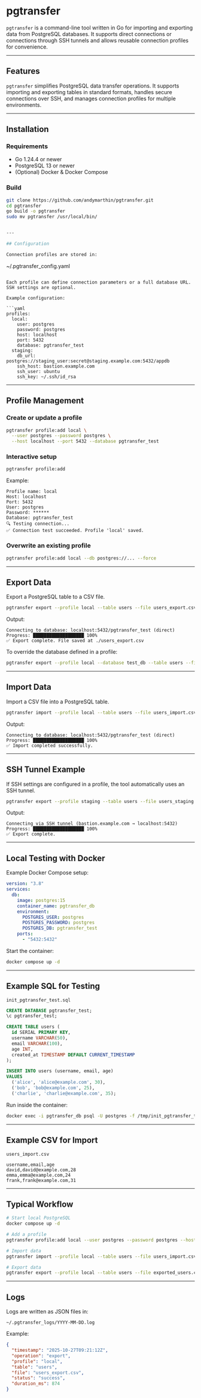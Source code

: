 
# pgtransfer

`pgtransfer` is a command-line tool written in Go for importing and exporting data from PostgreSQL databases.
It supports direct connections or connections through SSH tunnels and allows reusable connection profiles for convenience.

---

## Features

`pgtransfer` simplifies PostgreSQL data transfer operations.
It supports importing and exporting tables in standard formats, handles secure connections over SSH, and manages connection profiles for multiple environments.

---

## Installation

### Requirements
- Go 1.24.4 or newer
- PostgreSQL 13 or newer
- (Optional) Docker & Docker Compose

### Build
```bash
git clone https://github.com/andymarthin/pgtransfer.git
cd pgtransfer
go build -o pgtransfer
sudo mv pgtransfer /usr/local/bin/


---

## Configuration

Connection profiles are stored in:

```
~/.pgtransfer_config.yaml
```

Each profile can define connection parameters or a full database URL.
SSH settings are optional.

Example configuration:

```yaml
profiles:
  local:
    user: postgres
    password: postgres
    host: localhost
    port: 5432
    database: pgtransfer_test
  staging:
    db_url: postgres://staging_user:secret@staging.example.com:5432/appdb
    ssh_host: bastion.example.com
    ssh_user: ubuntu
    ssh_key: ~/.ssh/id_rsa
```

---

## Profile Management

### Create or update a profile

```bash
pgtransfer profile:add local \
  --user postgres --password postgres \
  --host localhost --port 5432 --database pgtransfer_test
```

### Interactive setup

```bash
pgtransfer profile:add
```

Example:

```
Profile name: local
Host: localhost
Port: 5432
User: postgres
Password: ******
Database: pgtransfer_test
🔍 Testing connection...
✅ Connection test succeeded. Profile 'local' saved.
```

### Overwrite an existing profile

```bash
pgtransfer profile:add local --db postgres://... --force
```

---

## Export Data

Export a PostgreSQL table to a CSV file.

```bash
pgtransfer export --profile local --table users --file users_export.csv
```

Output:

```
Connecting to database: localhost:5432/pgtransfer_test (direct)
Progress: ███████████████████ 100%
✅ Export complete. File saved at ./users_export.csv
```

To override the database defined in a profile:

```bash
pgtransfer export --profile local --database test_db --table users --file users_export.csv
```

---

## Import Data

Import a CSV file into a PostgreSQL table.

```bash
pgtransfer import --profile local --table users --file users_import.csv
```

Output:

```
Connecting to database: localhost:5432/pgtransfer_test (direct)
Progress: ███████████████████ 100%
✅ Import completed successfully.
```

---

## SSH Tunnel Example

If SSH settings are configured in a profile, the tool automatically uses an SSH tunnel.

```bash
pgtransfer export --profile staging --table users --file users_staging.csv
```

Output:

```
Connecting via SSH tunnel (bastion.example.com → localhost:5432)
Progress: ███████████████████ 100%
✅ Export complete.
```

---

## Local Testing with Docker

Example Docker Compose setup:

```yaml
version: "3.8"
services:
  db:
    image: postgres:15
    container_name: pgtransfer_db
    environment:
      POSTGRES_USER: postgres
      POSTGRES_PASSWORD: postgres
      POSTGRES_DB: pgtransfer_test
    ports:
      - "5432:5432"
```

Start the container:

```bash
docker compose up -d
```

---

## Example SQL for Testing

`init_pgtransfer_test.sql`

```sql
CREATE DATABASE pgtransfer_test;
\c pgtransfer_test;

CREATE TABLE users (
  id SERIAL PRIMARY KEY,
  username VARCHAR(50),
  email VARCHAR(100),
  age INT,
  created_at TIMESTAMP DEFAULT CURRENT_TIMESTAMP
);

INSERT INTO users (username, email, age)
VALUES
  ('alice', 'alice@example.com', 30),
  ('bob', 'bob@example.com', 25),
  ('charlie', 'charlie@example.com', 35);
```

Run inside the container:

```bash
docker exec -i pgtransfer_db psql -U postgres -f /tmp/init_pgtransfer_test.sql
```

---

## Example CSV for Import

`users_import.csv`

```csv
username,email,age
david,david@example.com,28
emma,emma@example.com,24
frank,frank@example.com,31
```

---

## Typical Workflow

```bash
# Start local PostgreSQL
docker compose up -d

# Add a profile
pgtransfer profile:add local --user postgres --password postgres --host localhost --database pgtransfer_test

# Import data
pgtransfer import --profile local --table users --file users_import.csv

# Export data
pgtransfer export --profile local --table users --file exported_users.csv
```

---

## Logs

Logs are written as JSON files in:

```
~/.pgtransfer_logs/YYYY-MM-DD.log
```

Example:

```json
{
  "timestamp": "2025-10-27T09:21:12Z",
  "operation": "export",
  "profile": "local",
  "table": "users",
  "file": "users_export.csv",
  "status": "success",
  "duration_ms": 874
}
```
